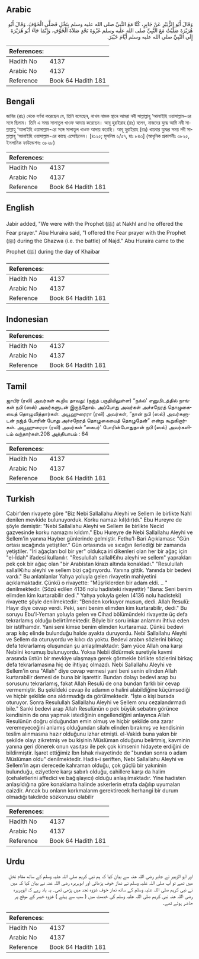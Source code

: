 ## Arabic


<div dir="rtl" lang="ar" style={{fontSize:'larger',backgroundColor:'#f8f9fa',padding:20}}>
وَقَالَ أَبُو الزُّبَيْرِ عَنْ جَابِرٍ، كُنَّا مَعَ النَّبِيِّ صلى الله عليه وسلم بِنَخْلٍ فَصَلَّى الْخَوْفَ‏.‏ وَقَالَ أَبُو هُرَيْرَةَ صَلَّيْتُ مَعَ النَّبِيِّ صلى الله عليه وسلم غَزْوَةَ نَجْدٍ صَلاَةَ الْخَوْفِ‏.‏ وَإِنَّمَا جَاءَ أَبُو هُرَيْرَةَ إِلَى النَّبِيِّ صلى الله عليه وسلم أَيَّامَ خَيْبَرَ‏.‏
</div>
<div style={{backgroundColor:'#f8f9fa',padding:20, marginBottom: 10}}><table> <thead> <tr> <th>References:</th> <th></th> </tr> </thead> <tbody><tr><td>Hadith No</td><td>4137</td></tr><tr><td>Arabic No</td><td>4137</td></tr><tr><td>Reference</td><td>Book 64 Hadith 181</td></tr></tbody></table></div>

## Bengali


<div dir="ltr" lang="bn" style={{fontSize:'larger',backgroundColor:'#f8f9fa',padding:20}}>
জাবির (রাঃ) থেকে বর্ণনা করেছেন যে, তিনি বলেছেন, নাখল নামক স্থানে আমরা নবী সাল্লাল্লাহু ‘আলাইহি ওয়াসাল্লাম-এর সঙ্গে ছিলাম। তিনি এ সময় সালাতুল খাওফ আদায় করেছেন। আবূ হুরাইরাহ (রাঃ) বলেন, নাজদের যুদ্ধে আমি নবী সাল্লাল্লাহু ‘আলাইহি ওয়াসাল্লাম-এর সঙ্গে সালাতুল খাওফ আদায় করেছি। আবূ হুরাইরাহ (রাঃ) খায়বার যুদ্ধের সময় নবী সাল্লাল্লাহু ‘আলাইহি ওয়াসাল্লাম-এর কাছে এসেছিলেন। [৪১২৫; মুসলিম ৬/৫৭, হাঃ ৮৪৩] (আধুনিক প্রকাশনীঃ ৩৮২৫, ইসলামিক ফাউন্ডেশনঃ ৩৮২৮)
</div>
<div style={{backgroundColor:'#f8f9fa',padding:20, marginBottom: 10}}><table> <thead> <tr> <th>References:</th> <th></th> </tr> </thead> <tbody><tr><td>Hadith No</td><td>4137</td></tr><tr><td>Arabic No</td><td>4137</td></tr><tr><td>Reference</td><td>Book 64 Hadith 181</td></tr></tbody></table></div>

## English


<div dir="ltr" lang="en" style={{fontSize:'larger',backgroundColor:'#f8f9fa',padding:20}}>
Jabir added, "We were with the Prophet (ﷺ) at Nakhl and he offered the Fear prayer." Abu Huraira said, "I offered the Fear prayer with the Prophet (ﷺ) during the Ghazwa (i.e. the battle) of Najd." Abu Huraira came to the Prophet (ﷺ) during the day of Khaibar
</div>
<div style={{backgroundColor:'#f8f9fa',padding:20, marginBottom: 10}}><table> <thead> <tr> <th>References:</th> <th></th> </tr> </thead> <tbody><tr><td>Hadith No</td><td>4137</td></tr><tr><td>Arabic No</td><td>4137</td></tr><tr><td>Reference</td><td>Book 64 Hadith 181</td></tr></tbody></table></div>

## Indonesian


<div dir="ltr" lang="id" style={{fontSize:'larger',backgroundColor:'#f8f9fa',padding:20}}>

</div>
<div style={{backgroundColor:'#f8f9fa',padding:20, marginBottom: 10}}><table> <thead> <tr> <th>References:</th> <th></th> </tr> </thead> <tbody><tr><td>Hadith No</td><td>4137</td></tr><tr><td>Arabic No</td><td>4137</td></tr><tr><td>Reference</td><td>Book 64 Hadith 181</td></tr></tbody></table></div>

## Tamil


<div dir="ltr" lang="ta" style={{fontSize:'larger',backgroundColor:'#f8f9fa',padding:20}}>
ஜாபிர் (ரலி) அவர்கள் கூறிய தாவது: (நஜ்த் பகுதியிலுள்ள) “நக்ல்' எனுமிடத்தில் நாங்கள் நபி (ஸல்) அவர்களுடன் இருந்தோம். அப்போது அவர்கள் அச்சநேரத் தொழுகையைத் தொழுவித்தார்கள். அபூஹுரைரா (ரலி) அவர்கள், “நான் நபி (ஸல்) அவர்களுடன் நஜ்த் போரின் போது அச்சநேரத் தொழுகையைத் தொழுதேன்” என்று கூறுகிறார்கள். அபூஹுரைரா (ரலி) அவர்கள் “கைபர்' போரின்போதுதான் நபி (ஸல்) அவர்களிடம் வந்தார்கள்.208 அத்தியாயம் : 64
</div>
<div style={{backgroundColor:'#f8f9fa',padding:20, marginBottom: 10}}><table> <thead> <tr> <th>References:</th> <th></th> </tr> </thead> <tbody><tr><td>Hadith No</td><td>4137</td></tr><tr><td>Arabic No</td><td>4137</td></tr><tr><td>Reference</td><td>Book 64 Hadith 181</td></tr></tbody></table></div>

## Turkish


<div dir="ltr" lang="tr" style={{fontSize:'larger',backgroundColor:'#f8f9fa',padding:20}}>
Cabir'den rivayete göre "Biz Nebi Sallallahu Aleyhi ve Sellem ile birlikte Nahl denilen mevkide bulunuyorduk. Korku namazı kıl(dır)dı." Ebu Hureyre de şöyle demiştir: "Nebi Sallallahu Aleyhi ve Sellem ile birlikte Necid gazvesinde korku namazını kıldım." Ebu Hureyre de Nebi Sallallahu Aleyhi ve Sellem'in yanına Hayber günlerinde gelmiştir. Fethu'l-Bari Açıklaması: "Gün ortası sıcağında yetiştiler." Gün ortasında ve sıcağın ilerlediği bir zamanda yetiştiler. "İri ağaçları bol bir yer" oldukça iri dikenleri olan her bir ağaç için "el-İdah" ifadesi kullanılır. "Resulullah sallall€ıhu aleyhi ve sellem" yaprakları pek çok bir ağaç olan "bir Arabistan kirazı altında konakladı." "Resulullah sallall€ıhu aleyhi ve sellem bizi çağırıyordu. Yanına gittik. Yanında bir bedevi vardı." Bu anlatılanlar Yahya yoluyla gelen rivayetin mahiyetini açıklamaktadır. Çünkü o rivayette: "Müşriklerden bir adam eldi. .. " denilmektedir. (Sözü edilen 4136 nolu hadisteki rivayettir) "Bana: Seni benim elimden kim kurtarabilir dedi." Yahya yoluyla gelen (4136 nolu hadisteki) rivayette şöyle denilmektedir: "Benden korkuyor musun, dedi. Allah Resulü: Hayır diye cevap verdi. Peki, seni benim elimden kim kurtarabilir, dedi." Bu soruyu Ebu'l-Yeman yoluyla gelen ve Cihad bölümündeki rivayette üç defa tekrarlamış olduğu belirtilmektedir. Böyle bir soru inkar anlamını ihtiva eden bir istifhamdır. Yani seni kimse benim elimden kurtaramaz. Çünkü bedevi arap kılıç elinde bulunduğu halde ayakta duruyordu. Nebi Sallallahu Aleyhi ve Sellem da oturuyordu ve kılıcı da yoktu. Bedevi arabın sözlerini birkaç defa tekrarlamış oluşundan şu anlaşılmaktadır: Şam yüce Allah ona karşı Nebiini korumuş bulunuyordu. Yoksa Nebii öldürmek suretiyle kavmi arasında üstün bir mevkiye ulaşmaya gerek görmekle birlikte sözlerini birkaç defa tekrarlamasına hiç de ihtiyaç olmazdı. Nebi Sallallahu Aleyhi ve Sellem'in ona "Allah" diye cevap vermesi yani beni senin elinden Allah kurtarabilir demesi de buna bir işarettir. Bundan dolayı bedevi arap bu sorusunu tekrarlamış, fakat Allah Resulü de ona bundan farklı bir cevap vermemiştir. Bu şekildeki cevap ile adamın o halini alabildiğine küçümsediği ve hiçbir şekilde ona aldırmadığı da görülmektedir. "İşte o kişi burada oturuyor. Sonra Resulullah Sallallahu Aleyhi ve Sellem onu cezalandırmadı bile." Sanki bedevi arap Allah Resulünün o pek büyük sebatını görünce kendisinin de ona yapmak istediğinin engellendiğini anlayınca Allah Resulünün doğru olduğundan emin olmuş ve hiçbir şekilde ona zarar veremeyeceğini anlamış olduğundan silahı elinden bırakmış ve kendisinin teslim alınmasına hazır olduğunu izhar etmişti. el-Vakidı buna yakın bir şekilde olayı zikretmiş ve bu kişinin Müslüman olduğunu belirtmiş, kavminin yanına geri dönerek onun vasıtası ile pek çok kimsenin hidayete erdiğini de bildirmiştir. İşaret ettiğimiz İbn İshak rivayetinde de "bundan sonra o adam Müslüman oldu" denilmektedir. Hadis-i şeriften, Nebi Sallallahu Aleyhi ve Sellem'in aşırı derecede kahraman olduğu, çok güçlü bir yakıninin bulunduğu, eziyetlere karşı sabırlı olduğu, cahillere karşı da halim (cehaletlerini affedici ve bağışlayıcı) olduğu anlaşılmaktadır. Yine hadisten anlaşıldığına göre konaklama halinde askerlerin etrafa dağılıp uyumaları caizdir. Ancak bu onların korkmalarım gerektirecek herhangi bir durum olmadığı takdirde sözkonusu olabilir
</div>
<div style={{backgroundColor:'#f8f9fa',padding:20, marginBottom: 10}}><table> <thead> <tr> <th>References:</th> <th></th> </tr> </thead> <tbody><tr><td>Hadith No</td><td>4137</td></tr><tr><td>Arabic No</td><td>4137</td></tr><tr><td>Reference</td><td>Book 64 Hadith 181</td></tr></tbody></table></div>

## Urdu


<div dir="rtl" lang="ur" style={{fontSize:'larger',backgroundColor:'#f8f9fa',padding:20}}>
اور ابو الزبیر نے جابر رضی اللہ عنہ سے بیان کیا کہ ہم نبی کریم صلی اللہ علیہ وسلم کے ساتھ مقام نخل میں تھے تو آپ صلی اللہ علیہ وسلم نے نماز خوف پڑھائی اور ابوہریرہ رضی اللہ عنہ نے بیان کیا کہ میں نے نبی کریم صلی اللہ علیہ وسلم کے ساتھ نماز خوف غزوہ نجد میں پڑھی تھی۔ یہ یاد رہے کہ ابوہریرہ رضی اللہ عنہ نبی کریم صلی اللہ علیہ وسلم کی خدمت میں ( سب سے پہلے ) غزوہ خیبر کے موقع پر حاضر ہوئے تھے۔
</div>
<div style={{backgroundColor:'#f8f9fa',padding:20, marginBottom: 10}}><table> <thead> <tr> <th>References:</th> <th></th> </tr> </thead> <tbody><tr><td>Hadith No</td><td>4137</td></tr><tr><td>Arabic No</td><td>4137</td></tr><tr><td>Reference</td><td>Book 64 Hadith 181</td></tr></tbody></table></div>